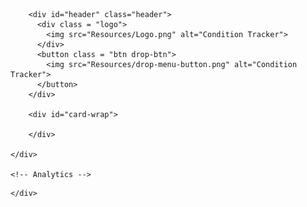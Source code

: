 <!doctype html>
<html lang="en">
  <head>
    <!-- Required meta tags -->
    <meta charset="utf-8">
    <meta name="viewport" content="width=device-width, initial-scale=1, shrink-to-fit=no">
    <!--library scripts-->
    <script src="https://code.jquery.com/jquery-3.4.1.slim.min.js" integrity="sha384-J6qa4849blE2+poT4WnyKhv5vZF5SrPo0iEjwBvKU7imGFAV0wwj1yYfoRSJoZ+n" crossorigin="anonymous"></script>
    <script src="https://cdn.jsdelivr.net/npm/popper.js@1.16.0/dist/umd/popper.min.js" integrity="sha384-Q6E9RHvbIyZFJoft+2mJbHaEWldlvI9IOYy5n3zV9zzTtmI3UksdQRVvoxMfooAo" crossorigin="anonymous"></script>
    <script src="https://stackpath.bootstrapcdn.com/bootstrap/4.4.1/js/bootstrap.min.js" integrity="sha384-wfSDF2E50Y2D1uUdj0O3uMBJnjuUD4Ih7YwaYd1iqfktj0Uod8GCExl3Og8ifwB6" crossorigin="anonymous"></script>
    <!--custom scripts-->
    <script src="tracker.js"></script>
    <!-- Bootstrap CSS -->
    <link rel="stylesheet" href="https://stackpath.bootstrapcdn.com/bootstrap/4.4.1/css/bootstrap.min.css" integrity="sha384-Vkoo8x4CGsO3+Hhxv8T/Q5PaXtkKtu6ug5TOeNV6gBiFeWPGFN9MuhOf23Q9Ifjh" crossorigin="anonymous">
    <!--Custom css-->
    <link rel="stylesheet" href="tracker-style.css">
    <!--Title-->
    <title>Condition Tracker</title>
  </head>
  <body onload="load()">
    <div id="page-wrap">

        <div id="header" class="header">
          <div class = "logo">
            <img src="Resources/Logo.png" alt="Condition Tracker">
          </div>
          <button class = "btn drop-btn">
            <img src="Resources/drop-menu-button.png" alt="Condition Tracker">
          </button>
        </div>

        <div id="card-wrap">

        </div>

    </div>

    <!-- Analytics -->

  </body>
  <footer>
    <div id="footer-wrap">

    </div>
  </footer>
</html>

